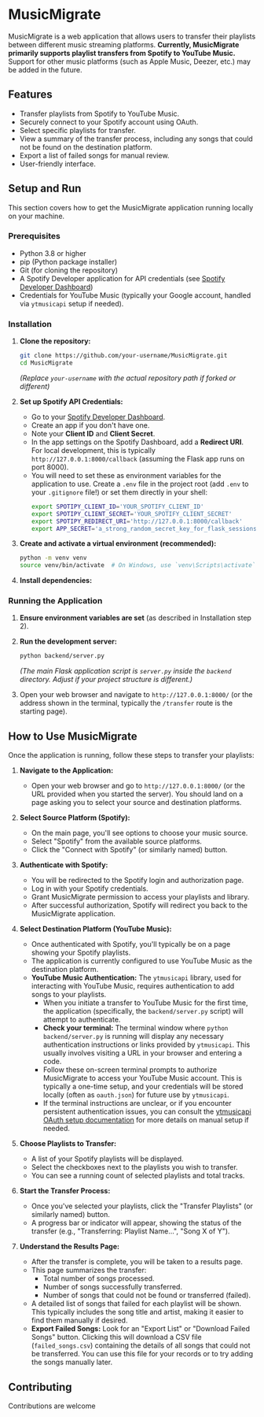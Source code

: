 # MusicMigrate

MusicMigrate is a web application that allows users to transfer their playlists between different music streaming platforms. 
**Currently, MusicMigrate primarily supports playlist transfers from Spotify to YouTube Music.** Support for other music platforms (such as Apple Music, Deezer, etc.) may be added in the future.

## Features

*   Transfer playlists from Spotify to YouTube Music.
*   Securely connect to your Spotify account using OAuth.
*   Select specific playlists for transfer.
*   View a summary of the transfer process, including any songs that could not be found on the destination platform.
*   Export a list of failed songs for manual review.
*   User-friendly interface.

## Setup and Run

This section covers how to get the MusicMigrate application running locally on your machine.

### Prerequisites

*   Python 3.8 or higher
*   pip (Python package installer)
*   Git (for cloning the repository)
*   A Spotify Developer application for API credentials (see [Spotify Developer Dashboard](https://developer.spotify.com/dashboard/))
*   Credentials for YouTube Music (typically your Google account, handled via `ytmusicapi` setup if needed).

### Installation

1.  **Clone the repository:**
    ```bash
    git clone https://github.com/your-username/MusicMigrate.git
    cd MusicMigrate
    ```
    *(Replace `your-username` with the actual repository path if forked or different)*

2.  **Set up Spotify API Credentials:**
    *   Go to your [Spotify Developer Dashboard](https://developer.spotify.com/dashboard/).
    *   Create an app if you don't have one.
    *   Note your **Client ID** and **Client Secret**.
    *   In the app settings on the Spotify Dashboard, add a **Redirect URI**. For local development, this is typically `http://127.0.0.1:8000/callback` (assuming the Flask app runs on port 8000).
    *   You will need to set these as environment variables for the application to use. Create a `.env` file in the project root (add `.env` to your `.gitignore` file!) or set them directly in your shell:
        ```bash
        export SPOTIPY_CLIENT_ID='YOUR_SPOTIFY_CLIENT_ID'
        export SPOTIPY_CLIENT_SECRET='YOUR_SPOTIFY_CLIENT_SECRET'
        export SPOTIPY_REDIRECT_URI='http://127.0.0.1:8000/callback'
        export APP_SECRET='a_strong_random_secret_key_for_flask_sessions' 
        ```

3.  **Create and activate a virtual environment (recommended):**
    ```bash
    python -m venv venv
    source venv/bin/activate  # On Windows, use `venv\Scripts\activate`
    ```

4.  **Install dependencies:**
  
### Running the Application

1.  **Ensure environment variables are set** (as described in Installation step 2).
2.  **Run the development server:**
    ```bash
    python backend/server.py 
    ```
    *(The main Flask application script is `server.py` inside the `backend` directory. Adjust if your project structure is different.)*

3.  Open your web browser and navigate to `http://127.0.0.1:8000/` (or the address shown in the terminal, typically the `/transfer` route is the starting page).

## How to Use MusicMigrate

Once the application is running, follow these steps to transfer your playlists:

1.  **Navigate to the Application:**
    *   Open your web browser and go to `http://127.0.0.1:8000/` (or the URL provided when you started the server). You should land on a page asking you to select your source and destination platforms.

2.  **Select Source Platform (Spotify):**
    *   On the main page, you'll see options to choose your music source.
    *   Select "Spotify" from the available source platforms.
    *   Click the "Connect with Spotify" (or similarly named) button.

3.  **Authenticate with Spotify:**
    *   You will be redirected to the Spotify login and authorization page.
    *   Log in with your Spotify credentials.
    *   Grant MusicMigrate permission to access your playlists and library.
    *   After successful authorization, Spotify will redirect you back to the MusicMigrate application.

4.  **Select Destination Platform (YouTube Music):**
    *   Once authenticated with Spotify, you'll typically be on a page showing your Spotify playlists.
    *   The application is currently configured to use YouTube Music as the destination platform.
    *   **YouTube Music Authentication:** The `ytmusicapi` library, used for interacting with YouTube Music, requires authentication to add songs to your playlists.
        *   When you initiate a transfer to YouTube Music for the first time, the application (specifically, the `backend/server.py` script) will attempt to authenticate.
        *   **Check your terminal:** The terminal window where `python backend/server.py` is running will display any necessary authentication instructions or links provided by `ytmusicapi`. This usually involves visiting a URL in your browser and entering a code.
        *   Follow these on-screen terminal prompts to authorize MusicMigrate to access your YouTube Music account. This is typically a one-time setup, and your credentials will be stored locally (often as `oauth.json`) for future use by `ytmusicapi`.
        *   If the terminal instructions are unclear, or if you encounter persistent authentication issues, you can consult the [ytmusicapi OAuth setup documentation](https://ytmusicapi.readthedocs.io/en/latest/setup/oauth.html) for more details on manual setup if needed.

5.  **Choose Playlists to Transfer:**
    *   A list of your Spotify playlists will be displayed.
    *   Select the checkboxes next to the playlists you wish to transfer.
    *   You can see a running count of selected playlists and total tracks.

6.  **Start the Transfer Process:**
    *   Once you've selected your playlists, click the "Transfer Playlists" (or similarly named) button.
    *   A progress bar or indicator will appear, showing the status of the transfer (e.g., "Transferring: Playlist Name...", "Song X of Y").

7.  **Understand the Results Page:**
    *   After the transfer is complete, you will be taken to a results page.
    *   This page summarizes the transfer:
        *   Total number of songs processed.
        *   Number of songs successfully transferred.
        *   Number of songs that could not be found or transferred (failed).
    *   A detailed list of songs that failed for each playlist will be shown. This typically includes the song title and artist, making it easier to find them manually if desired.
    *   **Export Failed Songs:** Look for an "Export List" or "Download Failed Songs" button. Clicking this will download a CSV file (`failed_songs.csv`) containing the details of all songs that could not be transferred. You can use this file for your records or to try adding the songs manually later.

## Contributing

Contributions are welcome

